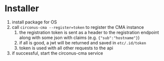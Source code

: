 # Installer

1. install package for OS
1. call `circonus-cma --register=token` to register the CMA instance
    1. the registration token is sent as a header to the registration endpoint along with some json with claims (e.g. `{"sub":"hostname"}`)
    1. if all is good, a jwt will be returned and saved in `etc/.id/token`
    1. token is used with all other requests to the api
1. if successful, start the circonus-cma service
